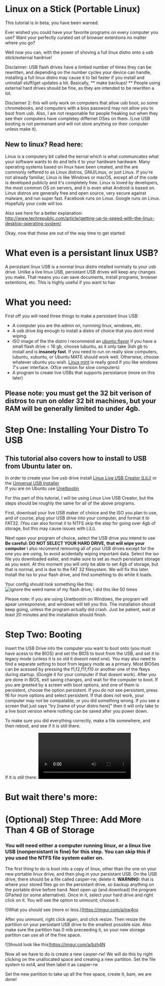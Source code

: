 # Linux on a Stick (Portable Linux)
This tutorial is in beta; you have been warned.

Ever wished you could have your favorite programs on every computer you use?  Want your perfectly curated set of browser extentions no matter where you go?

Well now you can, with the power of shoving a full linux distro onto a usb stick/external hardrive!

Disclaimer: USB flash drives have a limtied number of times they can be rewritten, and depending on the number cycles your device can handle, installing a full linux distro may cause it to fail faster if you install and uninstall stuff/get updates a lot. Basically, ** make backups! ** People using external hard drives should be fine, as they are intended to be rewritten a lot.

Disclaimer 2: this will only work on computers that allow usb boot, so some chromebooks, and computers with a bios password may not allow you to boot from usb. Also, I am not responable for people freaking out when they see their computers have completey differnet OSes on them. (Live USB booting is not permenant and will not store anything on their computer unless make it).


## New to linux? Read here:
Linux is a computery bit called the kernal which is what communcates what your software wants to do and tells it to your hardware hardware. Many operating systems based on linux have been created, and the are commonly reffered to as  Linux distros, GNU/Linux, or just Linux. If you're not already familiar, Linux is like Windows or macOS, except all of the code is developed publicly and it's completely free. Linux is loved by developers, the most common OS on servers, and it is even what Android is based on.  Linux distros are generally free and open source, very secure against malware, and run super fast. Facebook runs on Linux. Google runs on Linux. Hopefully your code will too.

Also see here for a better explanation:
http://www.techrepublic.com/article/getting-up-to-speed-with-the-linux-desktop-operating-system/



Okay, now that those are out of the way time to get started:

# What even is a persistant linux USB?

A persistant linux USB is a normal linux distro intalled normally to your usb drive. Unlike a live linux USB, persistant USB drives will keep any changes you make. That means you can save documents, install programs, browser extentions, etc.  This is highly useful if you want to hav

# What you need:

First off you will need three things to make a persistant linux USB:

  * A computer you are the admin on, runnning linux, windows, etc.
  * A usb drive big enough to install a distro of choice that you dont mind wiping.
  * ISO image of the the distro I recommend an [ubuntu flavor](https://www.ubuntu.com/download/ubuntu-flavours) if you have a small flash drive < 16 gb, choose lubuntu, as it only take 3ish gb to install and is **insanely fast**. If you need to run on really slow computers, lubuntu, xubuntu, or Ubuntu MATE should work well. Otherwise, choose whatever ubuntu you wish. [Linux mint](https://www.linuxmint.com/download.php) is really good if you like windows 7's user interface.  (Xfce version for slow computers)
  * A program to create live USBs that supports persistance (more on this later)
  

  
  
  
 ## Please note: you must get the 32 bit verison of distros to run on older 32 bit machines, but your RAM will be generally limited to under 4gb.


# Step One: Installing Your Distro To USB

## This tutorial also covers how to install to USB from Ubuntu later on.

  In order to create your live usb drive install [Linux Live USB Creator (LiLi)](http://www.linuxliveusb.com) or the [Universal USB Installer](https://www.pendrivelinux.com/universal-usb-installer-easy-as-1-2-3/)  
  If you are on Ubuntu use [Unetbootin](https://unetbootin.github.io/)
  
For this part of this tutorial, I will be using Linux Live USB Creator, but the steps should be roughly the same for all of the above programs.

First, download your live USB maker of choice and the ISO you plan to use, and of course, plug your USB drive into your computer, and format it to FAT32.  (You can also format it to NTFS skip the step for going over 4gb of storage, but this may cause issues with  LiLi). 

Next open your program of choice, select the USB drive you intend to use **Be careful: DO NOT SELECT YOUR HARD DRIVE, that will wipe your computer** I also recomend removing all of your USB drives except for the one you are using, to avoid acidentally wiping important data. Select the iso file you downloaded ealier, and make sure to set as much persistant storage as you want.  At this moment you will only be able to set 4gb of storage, but that is normal, and is due to the FAT 32 filesystem.  We will fix this later.  Install the iso to your flash drive, and find something to do while it loads.  

Your config should look something like this:
![ignore the weird name of my flash drive, I did this like 50 times](http://imgur.com/a/jZ46Z)

Please note: if you are using Unetbootin on Windows, the program will apear unresponsive, and windows will tell you this. The installation should keep going, unless the program actually did crash. Just be patient, wait at least 20 minutes and the installation should finish.

# Step Two: Booting

Insert the USB Drive into the computer you want to boot onto (you must have acess to the BIOS) and set the BIOS to boot from the USB, and set it to legacy mode (unless it is so old it doesnt need one). You may also need to find a separate setting to boot from legacy mode as a primary. Most BIOSes can be acessed by pressing the f1,f2,f11,f10 or another one of the fkeys during startup.  (Google it for your computer if that doesnt work). After you are done in BIOS, exit saving changes, and wait for the computer to boot.  If you are greeted by a screen with boot options, and one of them is persistent, choose the option persistent.  If you do not see persistent, press f6 for more options and select persistent.  If that does not work, your computer may not be compatable, or you did something wrong.  If you see a screen that just says "try [name of your distro here]" then it will only take to a live boot version where nothing can be saved after you power down.

To make sure you did everything correctly, make a file somewhere, and then reboot, and see if it is still there.

If it is still there: ![awsome](https://img.guggy.com/media/SESaPG90w2/animated/2/h/4vTqo9tWovbQvEy27jNDubQknDTgyLgVwkjLobJZb3HGKbVxf3xnLo9R4h7JGwdj2vTBeSaw2xmUSk24rxL7BWkLVXVhoxUV2orim8UptKGExckb6H9DYLSmgf5bmxvo1-06qAy9LCM9OR9oaiitEq/guggy.mp4)

# But wait there's more:
# (Optional) Step Three: Add More Than 4 GB of Storage

### You will need either a computer running linux, or a linux live USB (nonpersistant is fine) for this step. You can skip this if you used the NTFS file system ealier on.

The first thing to do is boot into a copy of linux, other than the one on your new portable linux drive, and then plug in your persistant USB. On the USB drive, there should be a file called casper-rw; delete it. **WARNING:** that is where your stored files go on the persistant drive, so backup anything on the portable drive before hand. Next open up (and download) the program GParted (or some alternative). Once in it, select your hard drive and right click on it.  You will see the option to unmount; choose it.

![What you should see (more or less.)]https://imgur.com/a/nw4nx

After you unmount, right click again, and click resize. Then resize the partition on your persistant USB drive to the smallest possible size. Also make sure the partition has 0 mib preceeding it, so your new storage partiton can use all of the free space.

![Should look like this]https://imgur.com/a/bzh4N

Now all we have to do is create a new casper-rw! We will do this by right clicking on the unallocated space and creating a new partition.  Set the file system to ext4, and then label it as casper-rw

Set the new partition to take up all the free space, create it, bam, we are done!




 

